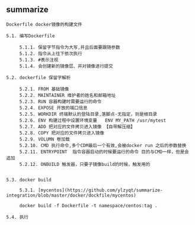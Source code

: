 ## summarize 

    Dockerfile docker镜像的构建文件
     
    5.1. 编写Dockerfile
    
         5.1.1. 保留字节指令为大写,并且后面要跟随参数
         5.1.2. 指令从上往下依次执行
         5.1.3. #表示注视
         5.1.4. 会创建新的镜像层、并对镜像进行提交
         
    5.2. dockerfile 保留字解析 
    
         5.2.1. FROM 基础镜像
         5.2.2. MAINTAINER 维护者的姓名和邮箱地址
         5.2.3. RUN 容器构建时需要运行的命令
         5.2.4. EXPOSE 开放的端口信息
         5.2.5. WORKDIR 终端默认的登陆目录,落脚点-无指定，则是根目录 
         5.2.6. ENV 构建过程中设置环境变量   ENV MY_PATH /usr/mytest
         5.2.7. ADD 把对应的文件拷贝进入镜像 【自带解压缩】
         5.2.8. COPY 把对应的文件拷贝进入镜像
         5.2.9. VOLUMN 卷加载
         5.2.10. CMD 执行命令,多个CDM最后一个有效,会被docker run 之后的参数替换
         5.2.11. ENTRYPOINT  指令容器启动的时候要运行的命令 目的与CMD一样，但是会追加
         5.2.12. ONBUILD 触发器，只要子镜像build的时候，触发用的
         
    
    5.3. docker build
    
         5.3.1. [mycentos](https://github.com/ylzyqt/summarize-integration/blob/master/docker/dockfile/mycentos)
         
         docker build -f Dockerfile -t namespace/centos:tag .
           
    5.4. 执行